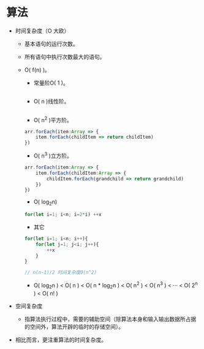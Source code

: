 # 算法

- 时间复杂度（O 大欧）

  - 基本语句的运行次数。

  - 所有语句中执行次数最大的语句。

  - O( f(n) )。

    - 常量阶O( 1 )。

    ```javascript
    
    ```

    - O( n )线性阶。

    ```javascript
    
    ```

    - O( n<sup>2</sup> )平方阶。

    ```typescript
    arr.forEach(item:Array => {
        item.forEach(childItem => return childItem)
    })
    ```

    - O( n<sup>3</sup> )立方阶。

    ```typescript
    arr.forEach(item:Array => {
        item.forEach(childItem:Array => {
        	childItem.forEach(grandchild => return grandchild)
        })
    })
    ```

    - O( log<sub>2</sub>n)

    ```javascript
    for(let i=1; i<n; i=2*i) ++x
    ```

    - 其它

    ```javascript
    for(let i=1; i<n; i++){
        for(let j=1; j<i; j++){
            ++x
        }
    }
    
    // n(n-1)/2 时间复杂度O(n^2)
    ```

    - O( log<sub>2</sub>n ) < O( n ) < O( n \* log<sub>2</sub>n ) < O( n<sup>2</sup> ) < O(  n<sup>3</sup> ) < ··· < O( 2<sup>n</sup> ) < O( n! )

- 空间复杂度

  - 指算法执行过程中，需要的辅助空间（除算法本身和输入输出数据所占据的空间外，算法开辟的临时的存储空间）。

- 相比而言，更注重算法的时间复杂度。